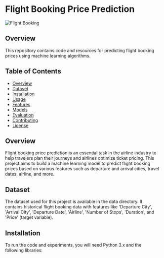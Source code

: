 # Flight Booking Price Prediction

![Flight Booking](flight.jpg)

## Overview

This repository contains code and resources for predicting flight booking prices using machine learning algorithms.

## Table of Contents

- [Overview](#overview)
- [Dataset](#dataset)
- [Installation](#installation)
- [Usage](#usage)
- [Features](#features)
- [Models](#models)
- [Evaluation](#evaluation)
- [Contributing](#contributing)
- [License](#license)

## Overview

Flight booking price prediction is an essential task in the airline industry to help travelers plan their journeys and airlines optimize ticket pricing. This project aims to build a machine learning model to predict flight booking prices based on various features such as departure and arrival cities, travel dates, airline, and more.

## Dataset

The dataset used for this project is available in the data directory. It contains historical flight booking data with features like 'Departure City', 'Arrival City', 'Departure Date', 'Airline', 'Number of Stops', 'Duration', and 'Price' (target variable).

## Installation

To run the code and experiments, you will need Python 3.x and the following libraries:

